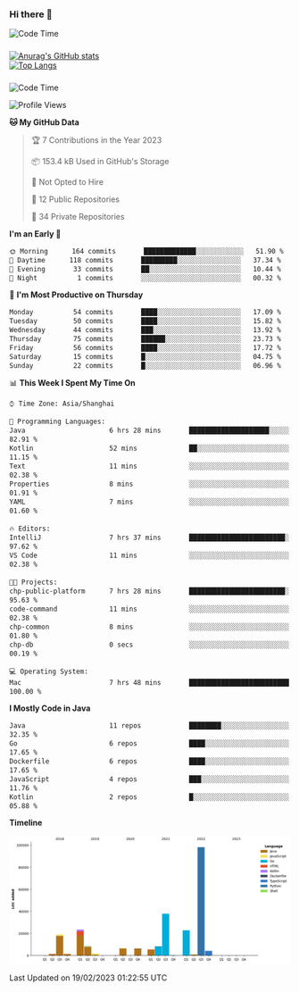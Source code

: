 ### Hi there 👋 

![Code Time](https://img.shields.io/endpoint?style=flat&url=https://codetime-api.datreks.com/badge/1061?logoColor=white%26project=%26recentMS=0%26showProject=false)

<!--
**Muyiafan/Muyiafan** is a ✨ _special_ ✨ repository because its `README.md` (this file) appears on your GitHub profile.

Here are some ideas to get you started:

- 🔭 I’m currently working on ...
- 🌱 I’m currently learning ...
- 👯 I’m looking to collaborate on ...
- 🤔 I’m looking for help with ...
- 💬 Ask me about ...
- 📫 How to reach me: ...
- 😄 Pronouns: ...
- ⚡ Fun fact: ...
-->

### 

[![Anurag's GitHub stats](https://github-readme-stats.vercel.app/api?username=Muyiafan)](https://github.com/anuraghazra/github-readme-stats)
<br>
[![Top Langs](https://github-readme-stats.vercel.app/api/top-langs/?username=Muyiafan)](https://github.com/anuraghazra/github-readme-stats)

### 

<!--START_SECTION:waka-->
![Code Time](http://img.shields.io/badge/Code%20Time-5%2C627%20hrs%2033%20mins-blue)

![Profile Views](http://img.shields.io/badge/Profile%20Views-0-blue)

**🐱 My GitHub Data** 

> 🏆 7 Contributions in the Year 2023
 > 
> 📦 153.4 kB Used in GitHub's Storage 
 > 
> 🚫 Not Opted to Hire
 > 
> 📜 12 Public Repositories 
 > 
> 🔑 34 Private Repositories  
 > 
**I'm an Early 🐤** 

```text
🌞 Morning      164 commits       █████████████░░░░░░░░░░░░   51.90 % 
🌆 Daytime      118 commits       █████████░░░░░░░░░░░░░░░░   37.34 % 
🌃 Evening       33 commits       ██░░░░░░░░░░░░░░░░░░░░░░░   10.44 % 
🌙 Night          1 commits       ░░░░░░░░░░░░░░░░░░░░░░░░░   00.32 % 

```
📅 **I'm Most Productive on Thursday** 

```text
Monday          54 commits       ████░░░░░░░░░░░░░░░░░░░░░   17.09 % 
Tuesday         50 commits       ████░░░░░░░░░░░░░░░░░░░░░   15.82 % 
Wednesday       44 commits       ███░░░░░░░░░░░░░░░░░░░░░░   13.92 % 
Thursday        75 commits       ██████░░░░░░░░░░░░░░░░░░░   23.73 % 
Friday          56 commits       ████░░░░░░░░░░░░░░░░░░░░░   17.72 % 
Saturday        15 commits       █░░░░░░░░░░░░░░░░░░░░░░░░   04.75 % 
Sunday          22 commits       █░░░░░░░░░░░░░░░░░░░░░░░░   06.96 % 

```


📊 **This Week I Spent My Time On** 

```text
⌚︎ Time Zone: Asia/Shanghai

💬 Programming Languages: 
Java                     6 hrs 28 mins       ████████████████████░░░░░   82.91 % 
Kotlin                   52 mins             ██░░░░░░░░░░░░░░░░░░░░░░░   11.15 % 
Text                     11 mins             ░░░░░░░░░░░░░░░░░░░░░░░░░   02.38 % 
Properties               8 mins              ░░░░░░░░░░░░░░░░░░░░░░░░░   01.91 % 
YAML                     7 mins              ░░░░░░░░░░░░░░░░░░░░░░░░░   01.60 % 

🔥 Editors: 
IntelliJ                 7 hrs 37 mins       ████████████████████████░   97.62 % 
VS Code                  11 mins             ░░░░░░░░░░░░░░░░░░░░░░░░░   02.38 % 

🐱‍💻 Projects: 
chp-public-platform      7 hrs 28 mins       ████████████████████████░   95.63 % 
code-command             11 mins             ░░░░░░░░░░░░░░░░░░░░░░░░░   02.38 % 
chp-common               8 mins              ░░░░░░░░░░░░░░░░░░░░░░░░░   01.80 % 
chp-db                   0 secs              ░░░░░░░░░░░░░░░░░░░░░░░░░   00.19 % 

💻 Operating System: 
Mac                      7 hrs 48 mins       █████████████████████████   100.00 % 

```

**I Mostly Code in Java** 

```text
Java                     11 repos            ████████░░░░░░░░░░░░░░░░░   32.35 % 
Go                       6 repos             ████░░░░░░░░░░░░░░░░░░░░░   17.65 % 
Dockerfile               6 repos             ████░░░░░░░░░░░░░░░░░░░░░   17.65 % 
JavaScript               4 repos             ███░░░░░░░░░░░░░░░░░░░░░░   11.76 % 
Kotlin                   2 repos             █░░░░░░░░░░░░░░░░░░░░░░░░   05.88 % 

```


**Timeline**

![Chart not found](https://raw.githubusercontent.com/Muyiafan/Muyiafan/main/charts/bar_graph.png) 


 Last Updated on 19/02/2023 01:22:55 UTC
<!--END_SECTION:waka-->
